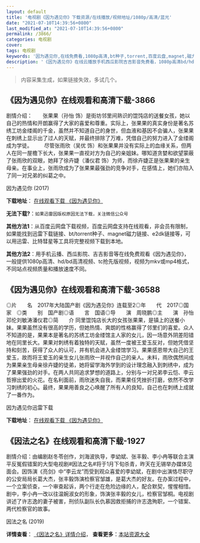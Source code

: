 ```yaml
---
layout: default
title: '电视剧《因为遇见你》下载资源/在线播放/视频地址/1080p/高清/蓝光'
date: "2021-07-10T14:39:56+0800"
last_modified_at: "2021-07-10T14:39:56+0800"
permalink: /3866/
categories: 电视剧
cover:
tags: 电视剧
keywords: '因为遇见你,在线免费看,1080p高清,bt种子,torrent,百度云盘,magnet,磁力链,迅雷下载资源'
description: '《因为遇见你》在线云播放手机西瓜影院吉吉影音免费看，1080p高清bd/hd未删减完整版和tc抢先枪版，mkv/mp4格式，附带bt/torrent种子、magnet/磁力链、百度云盘、网盘资源迅雷下载链接'
---
```


>内容采集生成，如果链接失效，多试几个。


## 《因为遇见你》在线观看和高清下载-3866

剧情介绍：　　张果果（孙怡 饰）是街坊邻里间熟识的馄饨店的送餐女孩，她以自己的热情和开朗赢得了大家的喜爱和尊重。实际上，张果果的真实身份是著名苏绣工坊金缕阁的千金，虽然并不知道自己的身世，但血液和基因不会骗人，张果果在刺绣上显示出了过人的天赋，并最终排除了万难，凭借自己的努力进入了金缕阁成为学徒。 　　尽管张雨欣（吴优 饰）和张果果并没有实际上的血缘关系，但两人在同一屋檐下长大，张果果一直视对方为自己的亲姐妹。哪知道贪婪和欲望蒙蔽了张雨欣的双眼，她拜了徐卉婕（潘仪君 饰）为师，而徐卉婕正是张果果的亲生母亲。在事业上，张雨欣成为了张果果最强劲的竞争对手，在感情上，她们亦陷入了同一对兄弟的纠葛之中。


因为遇见你 (2017)

**下载地址**： [在线观看下载 《因为遇见你》](https://www.btbtdy.me/btdy/dy10303.html) 


**无法下载?**：`如果迅雷因版权原因无法下载，关注微信公众号 `

**其他方法1**：从百度云网盘下载视频，百度云网盘支持在线观看，非会员有限制，如果能找到迅雷下载链接、bt/torrent种子、magnet磁力链接、e2dk链接等，可以用迅雷、比特彗星等工具将完整视频下载到本地。

**其他方法2**：用手机云播、西瓜影院、吉吉影音等在线免费观看《因为遇见你》，一般提供1080p高清、hd/bd高清视频、tc抢先版视频，视频为mkv或mp4格式，不同站点视频质量和播放速度不同。


## 《因为遇见你》在线观看和高清下载-36588

◎片　　名　2017年大陆国产剧《因为遇见你》连载至2◎年　　代　2017◎国　　家　◎类　　别　国产剧◎语　　言　国语◎导　　演　周晓鹏◎主　　演　孙怡邓伦刘敏涛潘仪君◎简　　介 同里馄饨店长大的女孩张果果，是镇上的送餐小妹。果果虽然没有很高的学历，但她热情、爽朗的性格赢得了邻里们的喜爱。众人不知道的是，果果本是著名的苏绣工坊金缕馆主人家的女儿，因一场意外阴差阳错地在同里长大。果果对刺绣有着独特的天赋，虽然一度被王爱玉反对，但她凭借坚持和刻苦，获得了众人的认可，并有机会进入金缕馆学习。果果感恩带大自己的王爱玉，故而将王爱玉的亲生女儿张雨欣一并视作自己的亲人。未料，雨欣偶然间成为果果亲生母亲徐卉婕的徒弟，她将留学海外学到的设计理念融入到刺绣中，成为了果果强劲的对手。在两人共同追求梦想的道路上，分别与一对兄弟李云恺、李云哲擦出爱的火花。在名利面前，雨欣迷失自我，而果果任凭挫折打磨，依然不改学习刺绣的初心。最终，果果用善良之心唤醒了所有人的良知，自己也在刺绣上成就了一番作为。


因为遇见你迅雷下载

**下载地址**： [在线观看下载 《因为遇见你》](https://www.993dy.com//vod-detail-id-25541.html) 


## 《因法之名》在线观看和高清下载-1927

剧情介绍：由编剧赵冬苓创作，刘海波执导，李幼斌、张丰毅、李小冉等联合主演平反冤假错案的大型电视剧#因法之名#将于1月下旬杀青，昨天在无锡举办媒体见面会。因饰演《亮剑》中“李云龙”而受到观众喜爱的李幼斌，在剧中出演恪尽职守的公安局局长葛大杰，张丰毅饰演检察官邹雄，是葛大杰的好友。在办案过程中，一个立案侦查，一个审查起诉，两个行走在危险边缘的人，配合默契，惺惺相惜。剧中，李小冉一改以往温婉淑女的形象，饰演张丰毅的女儿，检察官邹桐。电视剧讲述了许志逸的妻子被害，刑侦队副队长仇慕因救拒捕的许志逸殉职，一个错案、两代检察官的故事。


因法之名 (2019)

**详情查看**： [《因法之名》详情介绍](/movie/1927/)， **查看更多**：[本站资源大全](/movie/t/all/)

